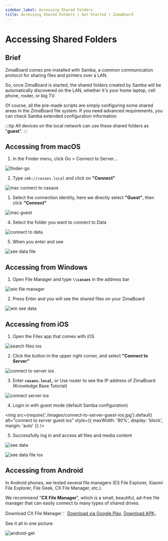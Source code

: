 ```yaml
---
sidebar_label: Accessing Shared Folders
title: Accessing Shared Folders | Get Started | ZimaBoard
---
```


# Accessing Shared Folders

## Brief

ZimaBoard comes pre-installed with Samba, a common communication protocol for sharing files and printers over a LAN.

So, once ZimaBoard is started, the shared folders created by Samba will be automatically discovered on the LAN, whether it's your home laptop, cell phone, router, or big TV.

Of course, all the pre-made scripts are simply configuring some shared areas in the ZimaBoard file system. If you need advanced requirements, you can check Samba extended configuration information

:::tip
All devices on the local network can use these shared folders as "**guest**".
:::

## Accessing from macOS

1. In the Finder menu, click Go > Connect to Server...

<p><img
  src={require('./images/finder-go.png').default}
  alt="finder-go"
  style={{
    maxWidth: '80%',
    display: 'block',
    margin: 'auto'
    }}
/></p>

2. Type `smb://casaos.local` and click on **"Connect"**

<p><img
  src={require('./images/mac-connect-to-casaos-mac.png').default}
  alt="mac connect to casaos"
  style={{
    maxWidth: '80%',
    display: 'block',
    margin: 'auto'
    }}
/></p>

1. Select the connection identity, here we directly select **"Guest"**, then click **"Connect"**

<p><img
  src={require('./images/mac-guest.png').default}
  alt="mac guest"
  style={{
    maxWidth: '80%',
    display: 'block',
    margin: 'auto'
    }}
/></p>

4. Select the folder you want to connect to Data

<p><img
  src={require('./images/connect-to-data.png').default}
  alt="connect to data"
  style={{
    maxWidth: '80%',
    display: 'block',
    margin: 'auto'
    }}
/></p>

5. When you enter and see

<p><img
  src={require('./images/see-data-file.png').default}
  alt="see data file"
  style={{
    maxWidth: '80%',
    display: 'block',
    margin: 'auto'
    }}
/></p>

## Accessing from Windows

1. Open File Manager and type **`\\casaos`** in the address bar

<p><img
  src={require('./images/win-file-manager.png').default}
  alt="win file manager"
  style={{
    maxWidth: '80%',
    display: 'block',
    margin: 'auto'
    }}
/></p>

2. Press Enter and you will see the shared files on your ZimaBoard

<p><img
  src={require('./images/win-see-data.png').default}
  alt="win see data"
  style={{
    maxWidth: '80%',
    display: 'block',
    margin: 'auto'
    }}
/></p>

## Accessing from iOS

1. Open the Files app that comes with iOS

<p><img
  src={require('./images/search-files-ios.jpg').default}
  alt="search files ios"
  style={{
    maxWidth: '80%',
    display: 'block',
    margin: 'auto'
    }}
/></p>

2. Click the button in the upper right corner, and select **"Connect to Server"**

<p><img
  src={require('./images/connect-to-server-ios.png').default}
  alt="connect to server ios"
  style={{
    maxWidth: '80%',
    display: 'block',
    margin: 'auto'
    }}
/></p>

3. Enter **`casaos.local`**, or Use router to see the IP address of ZimaBoard (Knowledge Base Tutorial)

<p><img
  src={require('./images/connect-server-ios.jpg').default}
  alt="connect server ios"
  style={{
    maxWidth: '80%',
    display: 'block',
    margin: 'auto'
    }}
/></p>

4. Login in with guest mode (default Samba configuration)

<img
  src={require('./images/connect-to-server-guest-ios.jpg').default}
  alt="connect to server guest ios"
  style={{
    maxWidth: '80%',
    display: 'block',
    margin: 'auto'
    }}
/>

5. Successfully log in and access all files and media content

<p><img
  src={require('./images/see-data.jpg').default}
  alt="see data"
  style={{
    maxWidth: '80%',
    display: 'block',
    margin: 'auto'
    }}
/></p>

<p><img
  src={require('./images/see-data-file-ios.jpg').default}
  alt="see data file ios"
  style={{
    maxWidth: '80%',
    display: 'block',
    margin: 'auto'
    }}
/></p>

## Accessing from Android

In Android phones, we tested several file managers (ES File Explorer, Xiaomi File Explorer, File Geek, CX File Manager, etc.).

We recommend "**CX File Manager**", which is a small, beautiful, ad-free file manager that can easily connect to many types of shared drives.

Download CX File Manager：
[Download via Google Play](https://play.google.com/store/apps/details?id=com.cxinventor.file.explorer),
[Download APK](https://www.apkmirror.com/apk/cx-file-explorer/)，

See it all in one picture:

<p><img
  src={require('./images/android-get.gif').default}
  alt="android-get"
  style={{
    maxWidth: '80%',
    display: 'block',
    margin: 'auto'
    }}
/></p>

